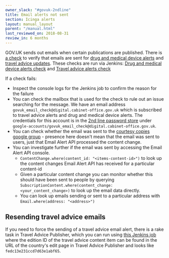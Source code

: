 ```yaml
---
owner_slack: "#govuk-2ndline"
title: Email alerts not sent
section: Icinga alerts
layout: manual_layout
parent: "/manual.html"
last_reviewed_on: 2018-08-31
review_in: 6 months
---
```


GOV.UK sends out emails when certain publications are published. There
is [a check][email-check] to verify that emails are sent for
[drug and medical device alerts][] and [travel advice updates][]. These checks
are run via Jenkins: [Drug and medical device alerts check][drug-alerts-check]
and [Travel advice alerts check][travel-advice-check]

If a check fails:

* Inspect the console logs for the Jenkins job to confirm the reason for the
  failure
* You can check the mailbox that is used for the check to rule out an issue
  searching for the message. We have an email address
  `govuk_email_check@digital.cabinet-office.gov.uk` which is subscribed to
  travel advice alerts and drug and medical device alerts. The credentials
  for this account is in the [2nd line password store][] under
  `google-accounts/govuk_email_check@digital.cabinet-office.gov.uk`.
* You can check whether the email was sent to the
  [courtesy copies google group][] - presence here doesn't mean that the email
  was sent to users, just that Email Alert API processed the content change.
* You can investigate further if the email was sent by accessing the
  Email Alert API console.
  * `ContentChange.where(content_id: "<items-content-id>")` to look up the
     content changes Email Alert API has received for a particular content-id
  * Given a particular content change you can monitor whether this should have
    been sent to people by querying
    `SubscriptionContent.where(content_change: <your_content_change>)`
    to look up the email data directly.
  * You can look up emails sending or sent to a particular address with
    `Email.where(address: "<address>")`

## Resending travel advice emails

If you need to force the sending of a travel advice email alert, there
is a rake task in Travel Advice Publisher, which you can run using
[this Jenkins job][resend-travel-advice-job] where the edition ID of the
travel advice content item can be found in the URL of the country's edit
page in Travel Advice Publisher and looks like `fedc13e231ccd7d63e1abf65`.

[email-check]: https://github.com/alphagov/email-alert-monitoring
[drug and medical device alerts]: https://www.gov.uk/drug-device-alerts
[travel advice updates]: https://www.gov.uk/foreign-travel-advice
[drug-alerts-check]: https://deploy.publishing.service.gov.uk/job/email-alert-check/
[travel-advice-check]: https://deploy.publishing.service.gov.uk/job/travel-advice-email-alert-check/
[2nd line password store]: https://github.com/alphagov/govuk-secrets/tree/master/pass
[courtesy copies google group]: https://groups.google.com/a/digital.cabinet-office.gov.uk/forum/#!forum/govuk-email-courtesy-copies
[resend-travel-advice-job]: https://deploy.staging.publishing.service.gov.uk/job/run-rake-task/parambuild/?TARGET_APPLICATION=travel-advice-publisher&MACHINE=backend-1.backend&RAKE_TASK=email_alerts:trigger%5BPUT_EDITION_ID_HERE%5D

